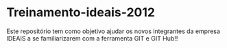 Treinamento-ideais-2012
=======================

Este repositório tem como objetivo ajudar os novos integrantes da empresa IDEAIS a se familiarizarem com a ferramenta GIT e GIT Hub!!